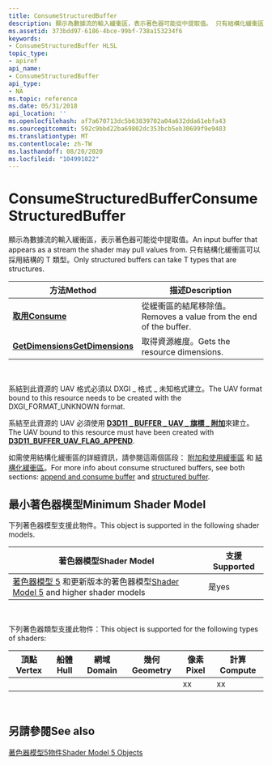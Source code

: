 ```yaml
---
title: ConsumeStructuredBuffer
description: 顯示為數據流的輸入緩衝區，表示著色器可能從中提取值。 只有結構化緩衝區可以採用結構的 T 類型。
ms.assetid: 373bdd97-6186-4bce-99bf-738a153234f6
keywords:
- ConsumeStructuredBuffer HLSL
topic_type:
- apiref
api_name:
- ConsumeStructuredBuffer
api_type:
- NA
ms.topic: reference
ms.date: 05/31/2018
api_location: ''
ms.openlocfilehash: af7a670713dc5b63839702a04a632dda61ebfa43
ms.sourcegitcommit: 592c9bbd22ba69802dc353bcb5eb30699f9e9403
ms.translationtype: MT
ms.contentlocale: zh-TW
ms.lasthandoff: 08/20/2020
ms.locfileid: "104991022"
---
```

# <a name="consumestructuredbuffer"></a><span data-ttu-id="206f6-105">ConsumeStructuredBuffer</span><span class="sxs-lookup"><span data-stu-id="206f6-105">ConsumeStructuredBuffer</span></span>

<span data-ttu-id="206f6-106">顯示為數據流的輸入緩衝區，表示著色器可能從中提取值。</span><span class="sxs-lookup"><span data-stu-id="206f6-106">An input buffer that appears as a stream the shader may pull values from.</span></span> <span data-ttu-id="206f6-107">只有結構化緩衝區可以採用結構的 T 類型。</span><span class="sxs-lookup"><span data-stu-id="206f6-107">Only structured buffers can take T types that are structures.</span></span>



| <span data-ttu-id="206f6-108">方法</span><span class="sxs-lookup"><span data-stu-id="206f6-108">Method</span></span>                                                                    | <span data-ttu-id="206f6-109">描述</span><span class="sxs-lookup"><span data-stu-id="206f6-109">Description</span></span>                                 |
|---------------------------------------------------------------------------|---------------------------------------------|
| [<span data-ttu-id="206f6-110">**取用**</span><span class="sxs-lookup"><span data-stu-id="206f6-110">**Consume**</span></span>](sm5-object-consumestructuredbuffer-consume.md)             | <span data-ttu-id="206f6-111">從緩衝區的結尾移除值。</span><span class="sxs-lookup"><span data-stu-id="206f6-111">Removes a value from the end of the buffer.</span></span> |
| [<span data-ttu-id="206f6-112">**GetDimensions**</span><span class="sxs-lookup"><span data-stu-id="206f6-112">**GetDimensions**</span></span>](sm5-object-consumestructuredbuffer-getdimensions.md) | <span data-ttu-id="206f6-113">取得資源維度。</span><span class="sxs-lookup"><span data-stu-id="206f6-113">Gets the resource dimensions.</span></span>               |



 

<span data-ttu-id="206f6-114">系結到此資源的 UAV 格式必須以 DXGI \_ 格式 \_ 未知格式建立。</span><span class="sxs-lookup"><span data-stu-id="206f6-114">The UAV format bound to this resource needs to be created with the DXGI\_FORMAT\_UNKNOWN format.</span></span>

<span data-ttu-id="206f6-115">系結至此資源的 UAV 必須使用 [**D3D11 \_ BUFFER \_ UAV \_ 旗標 \_ 附加**](/windows/desktop/api/d3d11/ne-d3d11-d3d11_buffer_uav_flag)來建立。</span><span class="sxs-lookup"><span data-stu-id="206f6-115">The UAV bound to this resource must have been created with [**D3D11\_BUFFER\_UAV\_FLAG\_APPEND**](/windows/desktop/api/d3d11/ne-d3d11-d3d11_buffer_uav_flag).</span></span>

<span data-ttu-id="206f6-116">如需使用結構化緩衝區的詳細資訊，請參閱這兩個區段： [附加和使用緩衝區](/windows/desktop/direct3d11/direct3d-11-advanced-stages-cs-resources) 和 [結構化緩衝區](/windows/desktop/direct3d11/direct3d-11-advanced-stages-cs-resources)。</span><span class="sxs-lookup"><span data-stu-id="206f6-116">For more info about consume structured buffers, see both sections: [append and consume buffer](/windows/desktop/direct3d11/direct3d-11-advanced-stages-cs-resources) and [structured buffer](/windows/desktop/direct3d11/direct3d-11-advanced-stages-cs-resources).</span></span>

## <a name="minimum-shader-model"></a><span data-ttu-id="206f6-117">最小著色器模型</span><span class="sxs-lookup"><span data-stu-id="206f6-117">Minimum Shader Model</span></span>

<span data-ttu-id="206f6-118">下列著色器模型支援此物件。</span><span class="sxs-lookup"><span data-stu-id="206f6-118">This object is supported in the following shader models.</span></span>



| <span data-ttu-id="206f6-119">著色器模型</span><span class="sxs-lookup"><span data-stu-id="206f6-119">Shader Model</span></span>                                                                | <span data-ttu-id="206f6-120">支援</span><span class="sxs-lookup"><span data-stu-id="206f6-120">Supported</span></span> |
|-----------------------------------------------------------------------------|-----------|
| <span data-ttu-id="206f6-121">[著色器模型 5](d3d11-graphics-reference-sm5.md) 和更新版本的著色器模型</span><span class="sxs-lookup"><span data-stu-id="206f6-121">[Shader Model 5](d3d11-graphics-reference-sm5.md) and higher shader models</span></span> | <span data-ttu-id="206f6-122">是</span><span class="sxs-lookup"><span data-stu-id="206f6-122">yes</span></span>       |



 

<span data-ttu-id="206f6-123">下列著色器類型支援此物件：</span><span class="sxs-lookup"><span data-stu-id="206f6-123">This object is supported for the following types of shaders:</span></span>



| <span data-ttu-id="206f6-124">頂點</span><span class="sxs-lookup"><span data-stu-id="206f6-124">Vertex</span></span> | <span data-ttu-id="206f6-125">船體</span><span class="sxs-lookup"><span data-stu-id="206f6-125">Hull</span></span> | <span data-ttu-id="206f6-126">網域</span><span class="sxs-lookup"><span data-stu-id="206f6-126">Domain</span></span> | <span data-ttu-id="206f6-127">幾何</span><span class="sxs-lookup"><span data-stu-id="206f6-127">Geometry</span></span> | <span data-ttu-id="206f6-128">像素</span><span class="sxs-lookup"><span data-stu-id="206f6-128">Pixel</span></span> | <span data-ttu-id="206f6-129">計算</span><span class="sxs-lookup"><span data-stu-id="206f6-129">Compute</span></span> |
|--------|------|--------|----------|-------|---------|
|        |      |        |          | <span data-ttu-id="206f6-130">x</span><span class="sxs-lookup"><span data-stu-id="206f6-130">x</span></span>     | <span data-ttu-id="206f6-131">x</span><span class="sxs-lookup"><span data-stu-id="206f6-131">x</span></span>       |



 

## <a name="see-also"></a><span data-ttu-id="206f6-132">另請參閱</span><span class="sxs-lookup"><span data-stu-id="206f6-132">See also</span></span>

<dl> <dt>

[<span data-ttu-id="206f6-133">著色器模型5物件</span><span class="sxs-lookup"><span data-stu-id="206f6-133">Shader Model 5 Objects</span></span>](d3d11-graphics-reference-sm5-objects.md)
</dt> </dl>

 

 